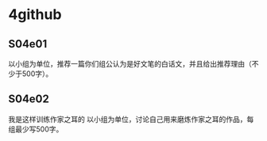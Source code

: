 # 4github

## S04e01
 以小组为单位，推荐一篇你们组公认为是好文笔的白话文，并且给出推荐理由（不少于500字）。
## S04e02
 我是这样训练作家之耳的
 以小组为单位，讨论自己用来磨炼作家之耳的作品，每组最少写500字。
